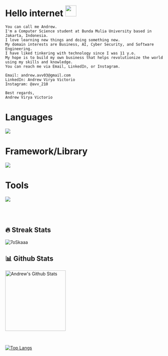 <h1>Hello internet <img src="https://media.giphy.com/media/hvRJCLFzcasrR4ia7z/giphy.gif" width="35"></h1>

```
You can call me Andrew.
I'm a Computer Science student at Bunda Mulia University based in Jakarta, Indonesia.
I love learning new things and doing something new.
My domain interests are Business, AI, Cyber Security, and Software Engineering.
I have liked tinkering with technology since I was 11 y.o.
My hope is to build my own business that helps revolutionize the world using my skills and knowledge.
You can reach me via Email, LinkedIn, or Instagram.

Email: andrew.avv03@gmail.com
LinkedIn: Andrew Virya Victorio
Instagram: @avv_210

Best regards,
Andrew Virya Victorio
```

<!-- <p align="center">
  <a href="https://github.com/DenverCoder1/readme-typing-svg"><img src="https://readme-typing-svg.herokuapp.com?lines=Computer+Science+Student;Always%20learning%20new%20things&center=true&width=500&height=50"></a>
</p>

## My Motto: Service to others is the rent you pay for your room in heaven 

## 🔥 Streak Stats
<p align="center"><img src="https://github-readme-streak-stats.herokuapp.com/?user=AlphaByte-RedTeam&theme=algolia" alt="7oSkaaa" /></p>

## 📊 Github Stats
<p align="center">
<a href="https://github.com/anuraghazra/github-readme-stats"><img alt="Andrew's Github Stats" src="https://github-readme-stats.vercel.app/api?username=AlphaByte-RedTeam&show_icons=true&count_private=true&theme=algolia" height="192px"/></a>
<br/>
&nbsp;
<img src="https://github-readme-stats.vercel.app/api/top-langs?username=AlphaByte-RedTeam&langs_count=10&show_icons=true&locale=en&layout=compact&theme=algolia" alt="7oSkaaa" height="192px"/>
<br>
<b>Note:</b> Top languages is only a metric of the languages my public code consists of and doesn't reflect experience or skill level.

<summary><b>⚡ Recent GitHub Activity</b></summary>
<br/>
<a href="https://github.com/AlphaByte-RedTeam"><img alt="Andrew's Activity Graph" src="https://activity-graph.herokuapp.com/graph?username=AlphaByte-RedTeam&custom_title=Andrew's%20Contribution%20Graph&theme=react-dark" /></a>
<br/>

![visitors](https://visitor-badge.glitch.me/badge?page_id=aveenain.visitor-badge)

</br>
 -->

# Languages
<a href="https://skillicons.dev">
  <img src="https://skillicons.dev/icons?i=js,ts,python,rust,dart,go" />
</a>

# Framework/Library
<a href="https://skillicons.dev">
  <img src="https://skillicons.dev/icons?i=react,vue,svelte,nextjs,nuxtjs,nodejs,flutter,tensorflow,pytorch,fastapi,jest" />
</a>

# Tools
<a href="https://skillicons.dev">
  <img src="https://skillicons.dev/icons?i=vscode,aws,gcp,firebase,git,github,webflow,vercel,supabase,postman,docker,kubernetes,graphql,apollo" />
</a>

<br></br>

## 🔥 Streak Stats
<img src="https://github-readme-streak-stats.herokuapp.com/?user=AlphaByte-RedTeam&theme=algolia" alt="7oSkaaa" />

## 📊 Github Stats
<a href="https://github.com/anuraghazra/github-readme-stats"><img alt="Andrew's Github Stats" src="https://github-readme-stats.vercel.app/api?username=AlphaByte-RedTeam&show_icons=true&count_private=true&theme=algolia" height="192px"/></a>

<br/>

<!-- [![Anurag's GitHub stats](https://github-readme-stats.vercel.app/api?username=jc-wu1&count_private=true)](https://github.com/anuraghazra/github-readme-stats)\ -->
[![Top Langs](https://github-readme-stats.vercel.app/api/top-langs/?username=jc-wu1&hide_progress=true)](https://github.com/anuraghazra/github-readme-stats)
